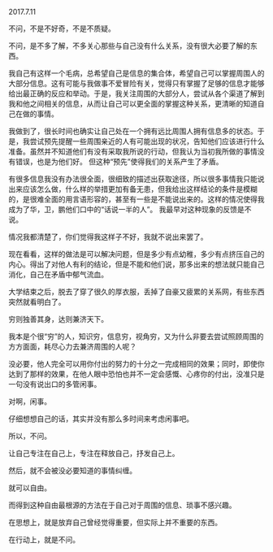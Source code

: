 2017.7.11

不问，不是不好奇，不是不质疑。

不问，是不多了解，不多关心那些与自己没有什么关系，没有很大必要了解的东西。

我自己有这样一个毛病，总希望自己是信息的集合体，希望自己可以掌握周围人的大部分信息。这有可能与我做事不爱冒险有关，觉得只有掌握了足够的信息才能够给出最正确的反应和举动。于是，我关注周围的大部分人，尝试从各个渠道了解到我和他之间相关的信息，从而让自己可以更全面的掌握这种关系，更清晰的知道自己在做的事情。

我做到了，很长时间也确实让自己处在一个拥有远比周围人拥有信息多的状态。于是，我尝试预先提醒一些周围亲近的人有可能出现的状况，告知他们应该进行什么准备。虽然并不知道他们有没有采取我所说的行动，但我认为当初我所做的事情没有错误，也是为他们好。
但这种“预先”使得我们的关系产生了矛盾。

有很多信息我没有办法很全面，很细致的描述出获取途径，所以很多事情我只能说出来应该怎么做，什么样的举措更加有备无患，但我给出这样结论的条件是模糊的，是很难全面的用言语形容的，甚至有一些是不能说出来的。这样的情况使得我成为了华，卫，鹏他们口中的“话说一半的人”。
我最早对这种现象的反馈是不说。

情况我都清楚了，你们觉得我这样子不好，我就不说出来罢了。

现在看看，这样的做法是可以解决问题，但是多少有点幼稚，多少有点挤压自己的内心。得出了对他人有利的结论，但是不能和他们说，那多出来的想法就只能自己消化，自己在矛盾中郁气流血。

大学结束之后，脱去了穿了很久的厚衣服，丢掉了自豪又疲累的关系网，有些东西突然就看明白了。

穷则独善其身，达则兼济天下。

我本是个很“穷”的人，知识穷，信息穷，视角穷，又为什么非要去尝试照顾周围的方方面面，耗尽心力去兼济周围的人呢？

没必要，他人完全可以用你付出的努力的十分之一完成相同的效果；同时，即使你达到了那样的效果，在他人眼中恐怕也并不一定会感慨、心疼你的付出，没准只是一句没有说出口的多管闲事。

对啊，闲事。

仔细想想自己的话，其实并没有那么多时间来考虑闲事吧。

所以，不问。

让自己专注在自己上，专注在释放自己，抒发自己上。

然后，就不会被没必要知道的事情纠缠。

就可以自由。

而得到这种自由最根源的方法在于自己对于周围的信息、琐事不感兴趣。

在思想上，就是放弃自己曾经觉得重要，但实际上并不重要的东西。

在行动上，就是不问。
